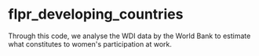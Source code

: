 # flpr_developing_countries
Through this code, we analyse the WDI data by the World Bank to estimate what constitutes to women's participation at work. 
